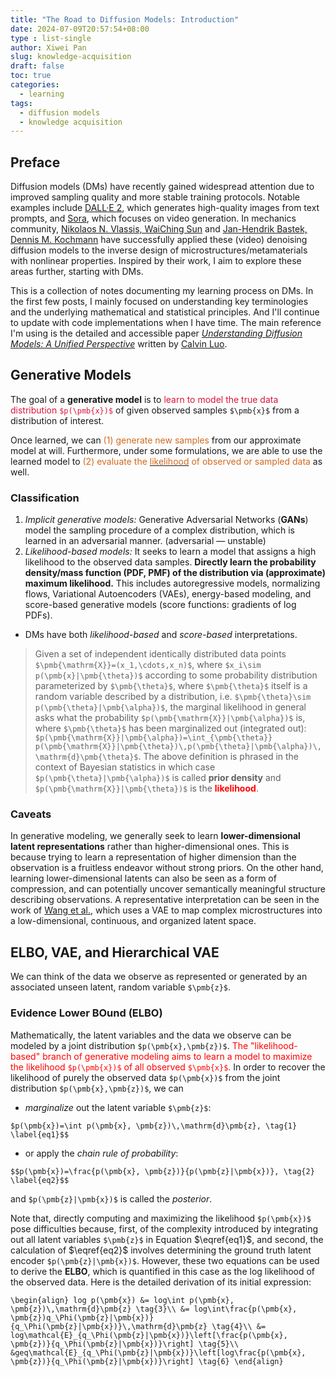 ```yaml
---
title: "The Road to Diffusion Models: Introduction"
date: 2024-07-09T20:57:54+08:00
type : list-single
author: Xiwei Pan
slug: knowledge-acquisition
draft: false
toc: true
categories:
  - learning
tags:
  - diffusion models
  - knowledge acquisition
---
```

## Preface

Diffusion models (DMs) have recently gained widespread attention due to improved sampling quality and more stable training protocols. Notable examples include [DALL·E 2](https://arxiv.org/abs/2204.06125), which generates high-quality images from text prompts, and [Sora](https://openai.com/index/video-generation-models-as-world-simulators/), which focuses on video generation. In mechanics community, [Nikolaos N. Vlassis, WaiChing Sun](https://www.sciencedirect.com/science/article/abs/pii/S0045782523002505) and [Jan-Hendrik Bastek, Dennis M. Kochmann](https://www.nature.com/articles/s42256-023-00762-x) have successfully applied these (video) denoising diffusion models to the inverse design of microstructures/metamaterials with nonlinear properties. Inspired by their work, I aim to explore these areas further, starting with DMs.

This is a collection of notes documenting my learning process on DMs. In the first few posts, I mainly focused on understanding key terminologies and the underlying mathematical and statistical principles. And I'll continue to update with code implementations when I have time. The main reference I'm using is the detailed and accessible paper [*Understanding Diffusion Models: A Unified Perspective*](https://arxiv.org/pdf/2208.11970) written by [Calvin Luo](https://www.calvinyluo.com/about.html).

## Generative Models

The goal of a **generative model** is to <font color=Crimson>learn to model the true data distribution `$p(\pmb{x})$`</font> of given observed samples `$\pmb{x}$` from a distribution of interest.

Once learned, we can <font color=Chocolate>(1) generate new samples</font> from our approximate model at will. Furthermore, under some formulations, we are able to use the learned model to <font color=Chocolate>(2) evaluate the [<font color=Chocolate>likelihood</font>](https://en.wikipedia.org/wiki/Likelihood_function) of observed or sampled data</font> as well.

### Classification

1. *Implicit generative models:* Generative Adversarial Networks (**GANs**) model the sampling procedure of a complex distribution, which is learned in an adversarial manner. (adversarial — unstable)
2. *Likelihood-based models:* It seeks to learn a model that assigns a high likelihood to the observed data samples. **Directly learn the probability density/mass function (PDF, PMF) of the distribution via (approximate) maximum likelihood.** This includes autoregressive models, normalizing flows, Variational Autoencoders (VAEs), energy-based modeling, and score-based generative models (score functions: gradients of log PDFs).
- DMs have both *likelihood-based* and *score-based* interpretations.

> Given a set of independent identically distributed data points `$\pmb{\mathrm{X}}=(x_1,\cdots,x_n)$`, where `$x_i\sim p(\pmb{x}|\pmb{\theta})$` according to some probability distribution parameterized by `$\pmb{\theta}$`, where `$\pmb{\theta}$` itself is a random variable described by a distribution, i.e. `$\pmb{\theta}\sim p(\pmb{\theta}|\pmb{\alpha})$`, the marginal likelihood in general asks what the probability `$p(\pmb{\mathrm{X}}|\pmb{\alpha})$` is, where `$\pmb{\theta}$` has been marginalized out (integrated out): `$p(\pmb{\mathrm{X}}|\pmb{\alpha})=\int_{\pmb{\theta}} p(\pmb{\mathrm{X}}|\pmb{\theta})\,p(\pmb{\theta}|\pmb{\alpha})\,\mathrm{d}\pmb{\theta}$`. The above definition is phrased in the context of Bayesian statistics in which case `$p(\pmb{\theta}|\pmb{\alpha})$` is called **prior density** and `$p(\pmb{\mathrm{X}}|\pmb{\theta})$` is the <font color=Red>**likelihood**</font>.

### Caveats

In generative modeling, we generally seek to learn **lower-dimensional latent representations** rather than higher-dimensional ones. This is because trying to learn a representation of higher dimension than the observation is a fruitless endeavor without strong priors. On the other hand, learning lower-dimensional latents can also be seen as a form of compression, and can potentially uncover semantically meaningful structure describing observations. A representative interpretation can be seen in the work of [Wang et al.](https://www.sciencedirect.com/science/article/abs/pii/S0045782520305624), which uses a VAE to map complex microstructures into a low-dimensional, continuous, and organized latent space.

## ELBO, VAE, and Hierarchical VAE

We can think of the data we observe as represented or generated by an associated unseen latent, random variable `$\pmb{z}$`.

### Evidence Lower BOund (ELBO)

Mathematically, the latent variables and the data we observe can be modeled by a joint distribution `$p(\pmb{x},\pmb{z})$`. <font color=Red>The "likelihood-based" branch of generative modeling aims to learn a model to maximize the likelihood `$p(\pmb{x})$` of all observed `$\pmb{x}$`.</font> In order to recover the likelihood of purely the observed data `$p(\pmb{x})$` from the joint distribution `$p(\pmb{x},\pmb{z})$`, we can
- *marginalize* out the latent variable `$\pmb{z}$`:

`$p(\pmb{x})=\int p(\pmb{x}, \pmb{z})\,\mathrm{d}\pmb{z}, \tag{1} \label{eq1}$$`

- or apply the *chain rule of probability*:

`$$p(\pmb{x})=\frac{p(\pmb{x}, \pmb{z})}{p(\pmb{z}|\pmb{x})}, \tag{2} \label{eq2}$$`

and `$p(\pmb{z}|\pmb{x})$` is called the *posterior*.

Note that, directly computing and maximizing the likelihood `$p(\pmb{x})$` pose difficulties because, first, of the complexity introduced by integrating out all latent variables `$\pmb{z}$` in Equation $\eqref{eq1}$, and second, the calculation of $\eqref{eq2}$ involves determining the ground truth latent encoder `$p(\pmb{z}|\pmb{x})$`. However, these two equations can be used to derive the **ELBO**, which is quantified in this case as the log likelihood of the observed data. Here is the detailed derivation of its initial expression:

`\begin{align}
log p(\pmb{x}) &= log\int p(\pmb{x}, \pmb{z})\,\mathrm{d}\pmb{z} \tag{3}\\
&= log\int\frac{p(\pmb{x}, \pmb{z})q_\Phi(\pmb{z}|\pmb{x})}{q_\Phi(\pmb{z}|\pmb{x})}\,\mathrm{d}\pmb{z} \tag{4}\\
&= log\mathcal{E}_{q_\Phi(\pmb{z}|\pmb{x})}\left[\frac{p(\pmb{x}, \pmb{z})}{q_\Phi(\pmb{z}|\pmb{x})}\right] \tag{5}\\
&geq\mathcal{E}_{q_\Phi(\pmb{z}|\pmb{x})}\left[log\frac{p(\pmb{x}, \pmb{z})}{q_\Phi(\pmb{z}|\pmb{x})}\right] \tag{6}
\end{align}`